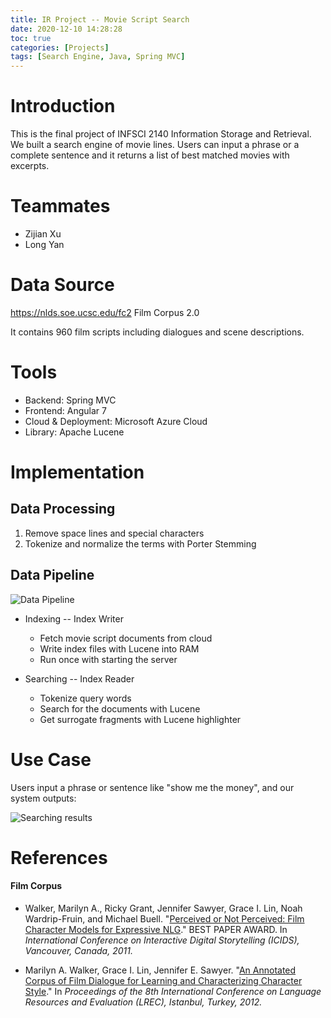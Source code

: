 ```yaml
---
title: IR Project -- Movie Script Search
date: 2020-12-10 14:28:28
toc: true
categories: [Projects]
tags: [Search Engine, Java, Spring MVC]
---
```



# Introduction

This is the final project of INFSCI 2140 Information Storage and Retrieval. We built a search engine of movie lines. Users can input a phrase or a complete sentence and it returns a list of best matched movies with excerpts.

# Teammates

* Zijian Xu
* Long Yan

# Data Source

https://nlds.soe.ucsc.edu/fc2 Film Corpus 2.0 

It contains 960 film scripts including dialogues and scene descriptions.

# Tools

* Backend: Spring MVC
* Frontend: Angular 7
* Cloud & Deployment: Microsoft Azure Cloud
* Library: Apache Lucene

# Implementation

## Data Processing

1. Remove space lines and special characters
2. Tokenize and normalize the terms with Porter Stemming

## Data Pipeline

![Data Pipeline](/images/IRProject/data%20pipeline.png)

* Indexing -- Index Writer
    - Fetch movie script documents from cloud 
    - Write index files with Lucene into RAM
    - Run once with starting the server

* Searching -- Index Reader
    - Tokenize query words
    - Search for the documents with Lucene
    - Get surrogate fragments with Lucene highlighter






# Use Case

Users input a phrase or sentence like "show me the money", and our system outputs:

![Searching results](/images/IRProject/usecase.png)







# References

#### Film Corpus

* Walker, Marilyn A., Ricky Grant, Jennifer Sawyer, Grace I. Lin, Noah Wardrip-Fruin, and Michael Buell. "[Perceived or Not Perceived: Film Character Models for Expressive NLG](http://citeseerx.ist.psu.edu/viewdoc/download?doi=10.1.1.380.9026&rep=rep1&type=pdf)." BEST PAPER AWARD. In *International Conference on Interactive Digital Storytelling (ICIDS), Vancouver, Canada, 2011.*

* Marilyn A. Walker, Grace I. Lin, Jennifer E. Sawyer. "[An Annotated Corpus of Film Dialogue for Learning and Characterizing Character Style](http://www.lrec-conf.org/proceedings/lrec2012/pdf/1114_Paper.pdf)." In *Proceedings of the 8th International Conference on Language Resources and Evaluation (LREC), Istanbul, Turkey, 2012.*